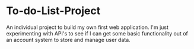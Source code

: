 # To-do-List-Project
An individual project to build my own first web application. I'm just experimenting with API's to see if I can get some basic functionality out of an account system to store and manage user data.
